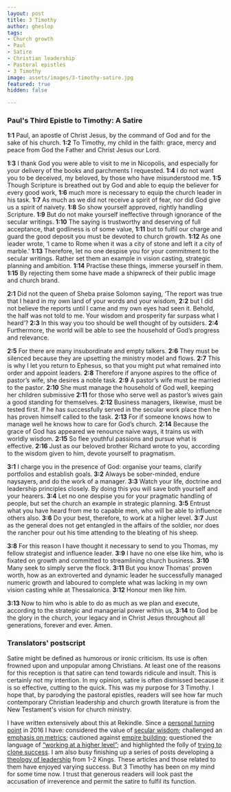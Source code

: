 ```yaml
---
layout: post
title: 3 Timothy
author: gheslop
tags:
- Church growth
- Paul
- Satire
- Christian leadership
- Pastoral epistles
- 3 Timothy
image: assets/images/3-timothy-satire.jpg
featured: true
hidden: false

---
```

### Paul's Third Epistle to Timothy: A Satire

**1:1** Paul, an apostle of Christ Jesus, by the command of God and for the sake of his church. **1:2** To Timothy, my child in the faith: grace, mercy and peace from God the Father and Christ Jesus our Lord.

**1:3** I thank God you were able to visit to me in Nicopolis, and especially for your delivery of the books and parchments I requested. **1:4** I do not want you to be deceived, my beloved, by those who have misunderstood me. **1:5** Though Scripture is breathed out by God and able to equip the believer for every good work, **1:6** much more is necessary to equip the church leader in his task. **1:7** As much as we did not receive a spirit of fear, nor did God give us a spirit of naivety. **1:8** So show yourself approved, rightly handling Scripture. **1:9** But do not make yourself ineffective through ignorance of the secular writings. **1:10** The saying is trustworthy and deserving of full acceptance, that godliness is of some value, **1:11** but to fulfil our charge and guard the good deposit you must be devoted to church growth. **1:12** As one leader wrote, ‘I came to Rome when it was a city of stone and left it a city of marble.’ **1:13** Therefore, let no one despise you for your commitment to the secular writings. Rather set them an example in vision casting, strategic planning and ambition. **1:14** Practise these things, immerse yourself in them. **1:15** By rejecting them some have made a shipwreck of their public image and church brand.

**2:1** Did not the queen of Sheba praise Solomon saying, ‘The report was true that I heard in my own land of your words and your wisdom, **2:2** but I did not believe the reports until I came and my own eyes had seen it. Behold, the half was not told to me. Your wisdom and prosperity far surpass what I heard’? **2:3** In this way you too should be well thought of by outsiders. **2:4** Furthermore, the world will be able to see the household of God’s progress and relevance.

**2:5** For there are many insubordinate and empty talkers. **2:6** They must be silenced because they are upsetting the ministry model and flows. **2:7** This is why I let you return to Ephesus, so that you might put what remained into order and appoint leaders. **2:8** Therefore if anyone aspires to the office of pastor’s wife, she desires a noble task. **2:9** A pastor’s wife must be married to the pastor. **2:10** She must manage the household of God well, keeping her children submissive **2:11** for those who serve well as pastor’s wives gain a good standing for themselves. **2:12** Business managers, likewise, must be tested first. If he has successfully served in the secular work place then he has proven himself called to the task. **2:13** For if someone knows how to manage well he knows how to care for God’s church. **2:14** Because the grace of God has appeared we renounce naive ways, it trains us with worldly wisdom. **2:15** So flee youthful passions and pursue what is effective. **2:16** Just as our beloved brother Richard wrote to you, according to the wisdom given to him, devote yourself to pragmatism.

**3:1** I charge you in the presence of God: organise your teams, clarify portfolios and establish goals. **3:2** Always be sober-minded, endure naysayers, and do the work of a manager. **3:3** Watch your life, doctrine and leadership principles closely. By doing this you will save both yourself and your hearers. **3:4** Let no one despise you for your pragmatic handling of people, but set the church an example in strategic planning. **3:5** Entrust what you have heard from me to capable men, who will be able to influence others also. **3:6** Do your best, therefore, to work at a higher level. **3:7** Just as the general does not get entangled in the affairs of the soldier, nor does the rancher pour out his time attending to the bleating of his sheep.

**3:8** For this reason I have thought it necessary to send to you Thomas, my fellow strategist and influence leader. **3:9** I have no one else like him, who is fixated on growth and committed to streamlining church business. **3:10** Many seek to simply serve the flock. **3:11** But you know Thomas' proven worth, how as an extroverted and dynamic leader he successfully managed numeric growth and laboured to complete what was lacking in my own vision casting while at Thessalonica. **3:12** Honour men like him.

**3:13** Now to him who is able to do as much as we plan and execute, according to the strategic and managerial power within us, **3:14** to God be the glory in the church, your legacy and in Christ Jesus throughout all generations, forever and ever. Amen.

### **Translators' postscript**

Satire might be defined as humorous or ironic criticism. Its use is often frowned upon and unpopular among Christians. At least one of the reasons for this reception is that satire can tend towards ridicule and insult. This is certainly not my intention. In my opinion, satire is often dismissed because it is so effective, cutting to the quick. This was my purpose for 3 Timothy. I hope that, by parodying the pastoral epistles, readers will see how far much contemporary Christian leadership and church growth literature is from the New Testament's vision for church ministry.

I have written extensively about this at Rekindle. Since a [personal turning point](https://rekindle.co.za/content/some-misgivings-about-andrew-heards-lifeboat-analogy/ "Misgivings with emphasis on growth") in 2016 I have: considered the value of [secular wisdom](https://rekindle.co.za/content/pastor-sit-lightly-on-the-wisdom-of-the-world/ "Sit lightly on the wisdom of the world"); challenged an [emphasis on metrics](https://rekindle.co.za/content/church-growth-the-place-of-metrics-in-evaluating-ministry/ "What is the place of metrics?"); cautioned against [empire building](https://rekindle.co.za/content/pastor-why-do-you-want-a-big-church/ "Why do you want a big church?"); questioned the language of [“working at a higher level”](https://rekindle.co.za/content/pastor-you-are-a-shepherd-not-a-rancher/ "Pastor, you are a shepherd not a rancher"); and highlighted the folly of [trying to clone success](https://rekindle.co.za/content/pastor-god-grows-churches/ "God grows churches"). I am also busy finishing up a series of posts developing a [theology of leadership](https://rekindle.co.za/content/2020-08-19-kings-and-christian-leadership "True success according to Kings") from 1-2 Kings. These articles and those related to them have enjoyed varying success. But 3 Timothy has been on my mind for some time now. I trust that generous readers will look past the accusation of irreverence and permit the satire to fulfil its function.
